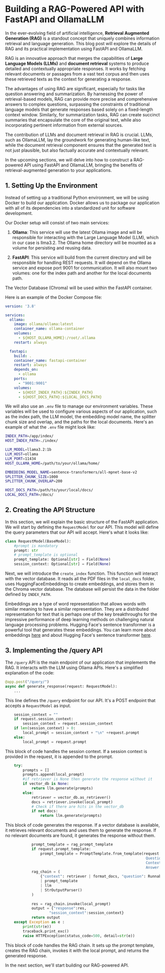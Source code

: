 
# Building a RAG-Powered API with FastAPI and OllamaLLM

In the ever-evolving field of artificial intelligence, **Retrieval Augmented Generation (RAG)** is a standout concept that uniquely combines information retrieval and language generation. This blog post will explore the details of RAG and its practical implementation using FastAPI and OllamaLLM.

RAG is an innovative approach that merges the capabilities of **Large Language Models (LLMs)** and **document retrieval** systems to produce detailed and contextually appropriate responses. It works by fetching relevant documents or passages from a vast text corpus and then uses these retrieved texts as the context for generating a response.

The advantages of using RAG are significant, especially for tasks like question answering and summarization. By harnessing the power of retrieval-based models, RAG can provide more precise and comprehensive answers to complex questions, surpassing the constraints of traditional language models that generate responses based solely on a fixed-length context window. Similarly, for summarization tasks, RAG can create succinct summaries that encapsulate the core of the original text, while also incorporating pertinent information from external sources.

The contribution of LLMs and document retrieval in RAG is crucial. LLMs, such as OllamaLLM, lay the groundwork for generating human-like text, while the document retrieval component ensures that the generated text is not just plausible, but also factually accurate and contextually relevant.

In the upcoming sections, we will delve into how to construct a RAG-powered API using FastAPI and OllamaLLM, bringing the benefits of retrieval-augmented generation to your applications.

## 1. Setting Up the Environment

Instead of setting up a traditional Python environment, we will be using Docker to build our application. Docker allows us to package our application with all of its dependencies into a standardized unit for software development.

Our Docker setup will consist of two main services:

1. **Ollama**: This service will use the latest Ollama image and will be responsible for interacting with the Large Language Model (LLM), which in our case is llma3.2. The Ollama home directory will be mounted as a volume for persisting and reusing data.

2. **FastAPI**: This service will build from the current directory and will be responsible for handling REST requests. It will depend on the Ollama service and expose port 9001 for communication. It will also mount two volumes: one for the index path and another for the local documents path.

The Vector Database (Chroma) will be used within the FastAPI container.

Here is an example of the Docker Compose file:

```yaml
version: '3.8'

services:
  ollama:
    image: ollama/ollama:latest
    container_name: ollama-container
    volumes:
      - ${HOST_OLLAMA_HOME}:/root/.ollama
    restart: always

  fastapi:
    build: .
    container_name: fastapi-container
    restart: always
    depends_on:
      - ollama
    ports:
      - "9001:9001"
    volumes:
      - ${HOST_INDEX_PATH}:${INDEX_PATH}
      - ${HOST_DOCS_PATH}:${LOCAL_DOCS_PATH}
```

We will also use an `.env` file to manage our environment variables. These variables will be used to configure various aspects of our application, such as the index path, the LLM model, the embedding model name, the splitter chunk size and overlap, and the paths for the local documents. Here's an example of what the `.env` file might look like:

```bash
INDEX_PATH=/app/index/
HOST_INDEX_PATH=./index/

LLM_MODEL=llama3.2:1b
LLM_HOST=ollama
LLM_PORT=11434
HOST_OLLAMA_HOME=/path/to/your/ollama/home/

EMBEDDING_MODEL_NAME=sentence-transformers/all-mpnet-base-v2
SPLITTER_CHUNK_SIZE=1000
SPLITTER_CHUNK_OVERLAP=200

HOST_DOCS_PATH=/path/to/your/local/docs/
LOCAL_DOCS_PATH=/docs/
```

## 2. Creating the API Structure

In this section, we will explain the basic structure of the FastAPI application. We will start by defining the `RequestModel` for our API. This model will define the query parameters that our API will accept. Here's what it looks like:

```python
class RequestModel(BaseModel):
    #prompt is mandatory
    prompt: str
    # prompt_template is optional
    prompt_template: Optional[str] = Field(None)
    session_context: Optional[str] = Field(None)
```

Next, we will introduce the `create_index` function. This function will interact with the vector database. It reads all the PDF files in the `local_docs` folder, uses HuggingFaceEmbeddings to create embeddings, and stores them in the Chroma vector database. The database will persist the data in the folder defined by `INDEX_PATH`.

Embeddings are a type of word representation that allows words with similar meaning to have a similar representation. They are a distributed representation for text that is perhaps one of the key breakthroughs for the impressive performance of deep learning methods on challenging natural language processing problems. Hugging Face's sentence transformer is a powerful tool that generates these embeddings. You can learn more about embeddings [here](https://en.wikipedia.org/wiki/Word_embedding) and about Hugging Face's sentence transformer [here](https://www.sbert.net/).

## 3. Implementing the /query API

The `/query` API is the main endpoint of our application that implements the RAG. It interacts with the LLM using Ollama APIs. Here's a simplified explanation of the code:

```python
@app.post("/query/")
async def generate_response(request: RequestModel):
    ...
```

This line defines the `/query` endpoint for our API. It's a POST endpoint that accepts a `RequestModel` as input.

```python
    session_context = ""
    if request.session_context:
        session_context = request.session_context
    if len(session_context) > 0:
        local_prompt = session_context + "\n" +request.prompt
    else:
        local_prompt = request.prompt
```

This block of code handles the session context. If a session context is provided in the request, it is appended to the prompt.

```python
    try:
        prompts = []
        prompts.append(local_prompt)
        #if retriever is None then generate the response without it
        if vector_db is None:
            return llm.generate(prompts)
        else:
            retriever = vector_db.as_retriever()
            docs = retriever.invoke(local_prompt)
            # Check if there are hits in the vector_db
            if not docs:
                return llm.generate(prompts)
```

This block of code generates the response. If a vector database is available, it retrieves relevant documents and uses them to generate the response. If no relevant documents are found, it generates the response without them.

```python
            prompt_template = rag_prompt_template
            if request.prompt_template:
                prompt_template = PromptTemplate.from_template(request.prompt_template+"""
                                                                Question: {question}
                                                                Context: {context}
                                                                Answer:""")
            rag_chain = (
                {"context": retriever | format_docs, "question": RunnablePassthrough()}
                | prompt_template
                | llm
                | StrOutputParser()
            )
            
            res = rag_chain.invoke(local_prompt)
            output = {"response":res,
                    "session_context":session_context}
            return output
    except Exception as e :
        print(str(e))
        traceback.print_exc()
        raise HTTPException(status_code=500, detail=str(e))
```

This block of code handles the RAG chain. It sets up the prompt template, creates the RAG chain, invokes it with the local prompt, and returns the generated response.

In the next section, we'll start building our RAG-powered API.
```
